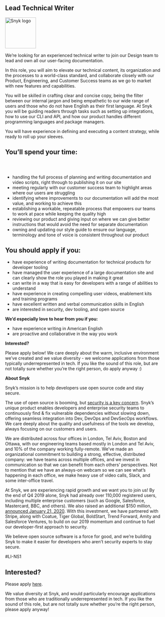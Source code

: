 Lead Technical Writer
---

<img src="https://res.cloudinary.com/snyk/image/upload/v1537345894/press-kit/brand/logo-black.png" width="100" alt="Snyk logo" />

<p><span style="font-weight: 400;">We’re looking for an experienced technical writer to join our Design team to lead and own all our user-facing documentation. </span></p>
<p><span style="font-weight: 400;">In this role, you will aim to elevate our technical content, its organization and the processes to a world-class standard, and collaborate closely with our Product, Engineering, and Customer Success teams as we go to market with new features and capabilities.</span></p>
<p><span style="font-weight: 400;">You will be skilled in crafting clear and concise copy, being the filter between our internal jargon and being empathetic to our wide range of users and those who do not have English as their first language. At Snyk you will be guiding readers through tasks such as setting up integrations, how to use our CLI and API, and how our product handles different programming languages and package managers.</span></p>
<p><span style="font-weight: 400;">You will have experience in defining and executing a content strategy, while ready to roll up your sleeves. </span></p>
<h2><strong>You’ll spend your time:</strong></h2>
<h3> </h3>
<ul>
<li style="font-weight: 400;"><span style="font-weight: 400;">handling the full process of planning and writing documentation and video scripts, right through to publishing it on our site</span></li>
<li style="font-weight: 400;"><span style="font-weight: 400;">meeting regularly with our customer success team to highlight areas where our users are struggling</span></li>
<li style="font-weight: 400;"><span style="font-weight: 400;">identifying where improvements to our documentation will add the most value, and working to achieve this</span></li>
<li style="font-weight: 400;"><span style="font-weight: 400;">establishing a workable, repeatable process that empowers our teams to work at pace while keeping the quality high </span></li>
<li style="font-weight: 400;"><span style="font-weight: 400;">reviewing our product and giving input on where we can give better instructions that would avoid the need for separate documentation</span></li>
<li style="font-weight: 400;"><span style="font-weight: 400;">owning and updating our style guide to ensure our language, terminology and tone of voice is consistent throughout our product</span></li>
</ul>
<h2><strong>You should apply if you:</strong></h2>
<ul>
<li style="font-weight: 400;"><span style="font-weight: 400;">have experience of writing documentation for technical products for developer tooling</span></li>
<li style="font-weight: 400;"><span style="font-weight: 400;">have managed the user experience of a large documentation site and can clearly show the role you played in making it great</span></li>
<li style="font-weight: 400;"><span style="font-weight: 400;">can write in a way that is easy for developers with a range of abilities to understand</span></li>
<li style="font-weight: 400;"><span style="font-weight: 400;">have experience in creating compelling user videos, enablement kits and training programs</span></li>
<li style="font-weight: 400;"><span style="font-weight: 400;">have excellent written and verbal communication skills in English</span></li>
<li style="font-weight: 400;"><span style="font-weight: 400;">are interested in security, dev tooling, and open source</span></li>
</ul>
<p><strong>We’d especially love to hear from you if you:</strong></p>
<ul>
<li style="font-weight: 400;"><span style="font-weight: 400;">have experience writing in American English</span></li>
<li style="font-weight: 400;"><span style="font-weight: 400;">are proactive and collaborative in the way you work</span></li>
</ul>
<p><strong>Interested?</strong></p>
<p><span style="font-weight: 400;">Please apply below! We care deeply about the warm, inclusive environment we’ve created and we value diversity - we welcome applications from those typically underrepresented in tech. If you like the sound of this role, but are not totally sure whether you’re the right person, do apply anyway :)</span></p>
<p><strong>About Snyk</strong></p>
<p><span style="font-weight: 400;">Snyk’s mission is to help developers use open source code and stay secure. </span></p>
<p><span style="font-weight: 400;">The use of open source is booming, but </span><a href="https://snyk.io/blog/devsecops-insights-2020/"><span style="font-weight: 400;">security is a key concern</span></a><span style="font-weight: 400;">. Snyk’s unique product enables developers and enterprise security teams to continuously find &amp; fix vulnerable dependencies without slowing down, offering seamless integration into Dev, DevOps and DevSecOps workflows. We care deeply about the quality and usefulness of the tools we develop, always focusing on our customers and users. </span></p>
<p><span style="font-weight: 400;">We are distributed across four offices in London, Tel Aviv, Boston and Ottawa, with our engineering teams based mostly in London and Tel Aviv, and 10% of the company working fully-remote. We’ve made an organizational commitment to building a strong, effective, distributed company: we have teams across multiple offices, and we invest in communication so that we can benefit from each others’ perspectives. Not to mention that we have an always-on webcam so we can see what’s happening in each office, we make heavy use of video calls, Slack, and some inter-office travel.</span></p>
<p><span style="font-weight: 400;">At Snyk, we are experiencing rapid growth and we want you to join us! By the end of Q4 2019 alone, Snyk had already over 110,000 registered users, including multiple enterprise customers (such as Google, Salesforce, Mastercard, BBC, and others). We also raised an additional $150 million, </span><a href="https://snyk.io/blog/snyk-closes-150m/"><span style="font-weight: 400;">announced January 21, 2020</span></a><span style="font-weight: 400;">. With this investment, we have partnered with Stripe, along with Coatue, Tiger Global, BoldStart, Trend Forward, Amity and Salesforce Ventures, to build on our 2019 momentum and continue to fuel our developer-first approach to security. </span></p>
<p><span style="font-weight: 400;">We believe open source software is a force for good, and we’re building Snyk to make it easier for developers who aren’t security experts to stay secure.</span></p>
<p><span style="font-weight: 400;">#LI-NS1</span></p>

Interested?
---

Please apply [here](https://boards.greenhouse.io/snyk/jobs/4289445002#app).

We value diversity at Snyk, and would particularly encourage applications from those who are traditionally underrepresented in tech.
If you like the sound of this role, but are not totally sure whether you’re the right person, please apply anyway!
